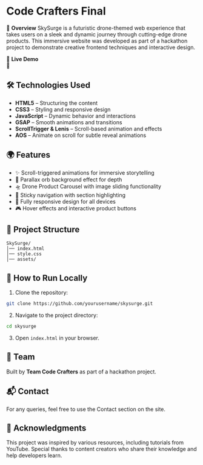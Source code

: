 # Code Crafters Final

🌌 **Overview**
SkySurge is a futuristic drone-themed web experience that takes users on a sleek and dynamic journey through cutting-edge drone products. This immersive website was developed as part of a hackathon project to demonstrate creative frontend techniques and interactive design.

🚀 **Live Demo**  
🔗 

## 🛠️ Technologies Used
- **HTML5** – Structuring the content
- **CSS3** – Styling and responsive design
- **JavaScript** – Dynamic behavior and interactions
- **GSAP** – Smooth animations and transitions
- **ScrollTrigger & Lenis** – Scroll-based animation and effects
- **AOS** – Animate on scroll for subtle reveal animations

## 🌍 Features
- ✨ Scroll-triggered animations for immersive storytelling
- 🎯 Parallax orb background effect for depth
- 🛸 Drone Product Carousel with image sliding functionality
- 🧭 Sticky navigation with section highlighting
- 📱 Fully responsive design for all devices
- 🎮 Hover effects and interactive product buttons

## 📂 Project Structure
```
SkySurge/
│── index.html   
│── style.css       
│── assets/           
```

## 📖 How to Run Locally
1. Clone the repository:
```bash
git clone https://github.com/yourusername/skysurge.git
```
2. Navigate to the project directory:
```bash
cd skysurge
```
3. Open `index.html` in your browser.

## 👥 Team
Built by **Team Code Crafters** as part of a hackathon project.

## 📬 Contact
For any queries, feel free to use the Contact section on the site.

## 🎉 Acknowledgments
This project was inspired by various resources, including tutorials from YouTube. Special thanks to content creators who share their knowledge and help developers learn.


